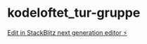 # kodeloftet_tur-gruppe

[Edit in StackBlitz next generation editor ⚡️](https://stackblitz.com/~/github.com/Paddedgoddess/kodeloftet_tur-gruppe)
